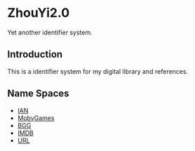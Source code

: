 # ZhouYi2.0
Yet another identifier system.

## Introduction

This is a identifier system for my digital library and references. 

## Name Spaces

* [IAN](./IAN.md)
* [MobyGames](./MobyGames.md)
* [BGG](./BGG.md)
* [IMDB](./IMDB.md)
* [URL](./URL.md)
